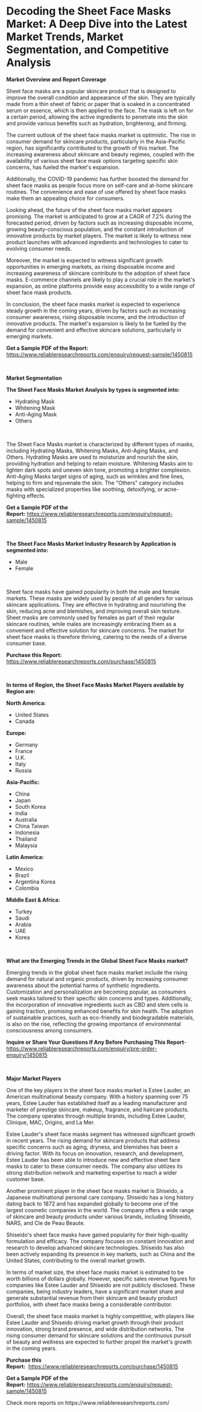 <p><h1>Decoding the Sheet Face Masks Market: A Deep Dive into the Latest Market Trends, Market Segmentation, and Competitive Analysis</h1></p><p><strong>Market Overview and Report Coverage</strong></p>
<p><p>Sheet face masks are a popular skincare product that is designed to improve the overall condition and appearance of the skin. They are typically made from a thin sheet of fabric or paper that is soaked in a concentrated serum or essence, which is then applied to the face. The mask is left on for a certain period, allowing the active ingredients to penetrate into the skin and provide various benefits such as hydration, brightening, and firming.</p><p>The current outlook of the sheet face masks market is optimistic. The rise in consumer demand for skincare products, particularly in the Asia-Pacific region, has significantly contributed to the growth of this market. The increasing awareness about skincare and beauty regimes, coupled with the availability of various sheet face mask options targeting specific skin concerns, has fueled the market's expansion.</p><p>Additionally, the COVID-19 pandemic has further boosted the demand for sheet face masks as people focus more on self-care and at-home skincare routines. The convenience and ease of use offered by sheet face masks make them an appealing choice for consumers.</p><p>Looking ahead, the future of the sheet face masks market appears promising. The market is anticipated to grow at a CAGR of 7.2% during the forecasted period, driven by factors such as increasing disposable income, growing beauty-conscious population, and the constant introduction of innovative products by market players. The market is likely to witness new product launches with advanced ingredients and technologies to cater to evolving consumer needs.</p><p>Moreover, the market is expected to witness significant growth opportunities in emerging markets, as rising disposable income and increasing awareness of skincare contribute to the adoption of sheet face masks. E-commerce channels are likely to play a crucial role in the market's expansion, as online platforms provide easy accessibility to a wide range of sheet face mask products.</p><p>In conclusion, the sheet face masks market is expected to experience steady growth in the coming years, driven by factors such as increasing consumer awareness, rising disposable income, and the introduction of innovative products. The market's expansion is likely to be fueled by the demand for convenient and effective skincare solutions, particularly in emerging markets.</p></p>
<p><strong>Get a Sample PDF of the Report:</strong> <a href="https://www.reliableresearchreports.com/enquiry/request-sample/1450815">https://www.reliableresearchreports.com/enquiry/request-sample/1450815</a></p>
<p>&nbsp;</p>
<p><strong>Market Segmentation</strong></p>
<p><strong>The Sheet Face Masks Market Analysis by types is segmented into:</strong></p>
<p><ul><li>Hydrating Mask</li><li>Whitening Mask</li><li>Anti-Aging Mask</li><li>Others</li></ul></p>
<p>&nbsp;</p>
<p><p>The Sheet Face Masks market is characterized by different types of masks, including Hydrating Masks, Whitening Masks, Anti-Aging Masks, and Others. Hydrating Masks are used to moisturize and nourish the skin, providing hydration and helping to retain moisture. Whitening Masks aim to lighten dark spots and uneven skin tone, promoting a brighter complexion. Anti-Aging Masks target signs of aging, such as wrinkles and fine lines, helping to firm and rejuvenate the skin. The "Others" category includes masks with specialized properties like soothing, detoxifying, or acne-fighting effects.</p></p>
<p><strong>Get a Sample PDF of the Report:</strong>&nbsp;<a href="https://www.reliableresearchreports.com/enquiry/request-sample/1450815">https://www.reliableresearchreports.com/enquiry/request-sample/1450815</a></p>
<p>&nbsp;</p>
<p><strong>The Sheet Face Masks Market Industry Research by Application is segmented into:</strong></p>
<p><ul><li>Male</li><li>Female</li></ul></p>
<p>&nbsp;</p>
<p><p>Sheet face masks have gained popularity in both the male and female markets. These masks are widely used by people of all genders for various skincare applications. They are effective in hydrating and nourishing the skin, reducing acne and blemishes, and improving overall skin texture. Sheet masks are commonly used by females as part of their regular skincare routines, while males are increasingly embracing them as a convenient and effective solution for skincare concerns. The market for sheet face masks is therefore thriving, catering to the needs of a diverse consumer base.</p></p>
<p><strong>Purchase this Report:</strong>&nbsp; <a href="https://www.reliableresearchreports.com/purchase/1450815">https://www.reliableresearchreports.com/purchase/1450815</a></p>
<p>&nbsp;</p>
<p><strong>In terms of Region, the Sheet Face Masks Market Players available by Region are:</strong></p>
<p>
    <p> <strong> North America: </strong>
        <ul>
            <li>United States</li>
            <li>Canada</li>
        </ul>
        </p> 
    <p> <strong> Europe: </strong>
        <ul>
            <li>Germany</li>
            <li>France</li>
            <li>U.K.</li>
            <li>Italy</li>
            <li>Russia</li>
        </ul>
        </p> 
    <p> <strong> Asia-Pacific: </strong>
        <ul>
            <li>China</li>
            <li>Japan</li>
            <li>South Korea</li>
            <li>India</li>
            <li>Australia</li>
            <li>China Taiwan</li>
            <li>Indonesia</li>
            <li>Thailand</li>
            <li>Malaysia</li>
        </ul>
        </p> 
    <p> <strong> Latin America: </strong>
        <ul>
            <li>Mexico</li>
            <li>Brazil</li>
            <li>Argentina Korea</li>
            <li>Colombia</li>
        </ul>
        </p> 
    <p> <strong> Middle East & Africa: </strong>
        <ul>
            <li>Turkey</li>
            <li>Saudi</li>
            <li>Arabia</li>
            <li>UAE</li>
            <li>Korea</li>
        </ul>
    </p>
    </p>
<p>&nbsp;</p>
<p><strong>What are the Emerging Trends in the Global Sheet Face Masks market?</strong></p>
<p><p>Emerging trends in the global sheet face masks market include the rising demand for natural and organic products, driven by increasing consumer awareness about the potential harms of synthetic ingredients. Customization and personalization are becoming popular, as consumers seek masks tailored to their specific skin concerns and types. Additionally, the incorporation of innovative ingredients such as CBD and stem cells is gaining traction, promising enhanced benefits for skin health. The adoption of sustainable practices, such as eco-friendly and biodegradable materials, is also on the rise, reflecting the growing importance of environmental consciousness among consumers.</p></p>
<p><strong>Inquire or Share Your Questions If Any Before Purchasing This Report</strong>- <a href="https://www.reliableresearchreports.com/enquiry/pre-order-enquiry/1450815">https://www.reliableresearchreports.com/enquiry/pre-order-enquiry/1450815</a></p>
<p>&nbsp;</p>
<p><strong>Major Market Players</strong></p>
<p><p>One of the key players in the sheet face masks market is Estee Lauder, an American multinational beauty company. With a history spanning over 75 years, Estee Lauder has established itself as a leading manufacturer and marketer of prestige skincare, makeup, fragrance, and haircare products. The company operates through multiple brands, including Estee Lauder, Clinique, MAC, Origins, and La Mer.</p><p>Estee Lauder's sheet face masks segment has witnessed significant growth in recent years. The rising demand for skincare products that address specific concerns such as aging, dryness, and blemishes has been a driving factor. With its focus on innovation, research, and development, Estee Lauder has been able to introduce new and effective sheet face masks to cater to these consumer needs. The company also utilizes its strong distribution network and marketing expertise to reach a wider customer base.</p><p>Another prominent player in the sheet face masks market is Shiseido, a Japanese multinational personal care company. Shiseido has a long history dating back to 1872 and has expanded globally to become one of the largest cosmetic companies in the world. The company offers a wide range of skincare and beauty products under various brands, including Shiseido, NARS, and Cle de Peau Beaute.</p><p>Shiseido's sheet face masks have gained popularity for their high-quality formulation and efficacy. The company focuses on constant innovation and research to develop advanced skincare technologies. Shiseido has also been actively expanding its presence in key markets, such as China and the United States, contributing to the overall market growth.</p><p>In terms of market size, the sheet face masks market is estimated to be worth billions of dollars globally. However, specific sales revenue figures for companies like Estee Lauder and Shiseido are not publicly disclosed. These companies, being industry leaders, have a significant market share and generate substantial revenue from their skincare and beauty product portfolios, with sheet face masks being a considerable contributor.</p><p>Overall, the sheet face masks market is highly competitive, with players like Estee Lauder and Shiseido driving market growth through their product innovation, strong brand presence, and wide distribution networks. The rising consumer demand for skincare solutions and the continuous pursuit of beauty and wellness are expected to further propel the market's growth in the coming years.</p></p>
<p><strong>Purchase this Report:</strong>&nbsp;&nbsp;<a href="https://www.reliableresearchreports.com/purchase/1450815">https://www.reliableresearchreports.com/purchase/1450815</a></p>
<p></p>
<p><strong>Get a Sample PDF of the Report:</strong>&nbsp;<a href="https://www.reliableresearchreports.com/enquiry/request-sample/1450815">https://www.reliableresearchreports.com/enquiry/request-sample/1450815</a></p>
<p>Check more reports on https://www.reliableresearchreports.com/</p>